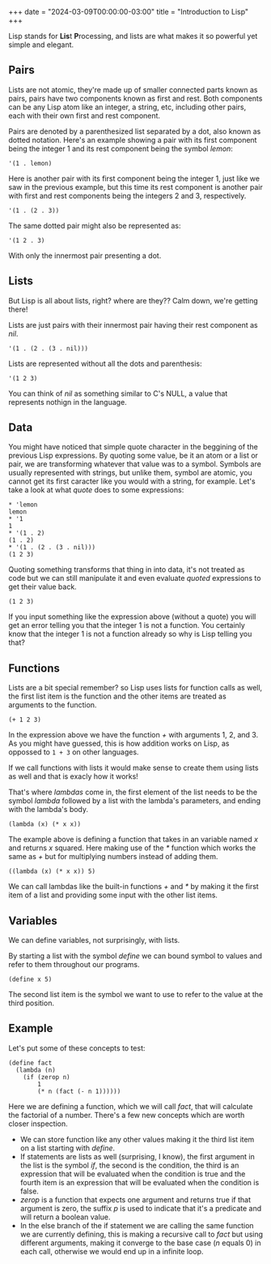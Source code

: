 +++
date = "2024-03-09T00:00:00-03:00"
title = "Introduction to Lisp"
+++

Lisp stands for **Lis**t **P**rocessing, and lists are what makes it so powerful yet simple and elegant.

Pairs
-----

Lists are not atomic, they're made up of smaller connected parts known as pairs, pairs have two components known as first and rest. Both components can be any Lisp atom like an integer, a string, etc, including other pairs, each with their own first and rest component.

Pairs are denoted by a parenthesized list separated by a dot, also known as dotted notation. Here's an example showing a pair with its first component being the integer 1 and its rest component being the symbol _lemon_:

```
'(1 . lemon)
```

Here is another pair with its first component being the integer 1, just like we saw in the previous example, but this time its rest component is another pair with first and rest components being the integers 2 and 3, respectively.

```
'(1 . (2 . 3))
```

The same dotted pair might also be represented as:

```
'(1 2 . 3)
```

With only the innermost pair presenting a dot.

Lists
-----

But Lisp is all about lists, right? where are they?? Calm down, we're getting there!

Lists are just pairs with their innermost pair having their rest component as _nil_.

```
'(1 . (2 . (3 . nil)))
```

Lists are represented without all the dots and parenthesis:

```
'(1 2 3)
```

You can think of _nil_ as something similar to C's NULL, a value that represents nothign in the language.

Data
---------

You might have noticed that simple quote character in the beggining of the previous Lisp expressions. By quoting some value, be it an atom or a list or pair, we are transforming whatever that value was to a symbol. Symbols are usually represented with strings, but unlike them, symbol are atomic, you cannot get its first caracter like you would with a string, for example. Let's take a look at what _quote_ does to some expressions:

```
* 'lemon
lemon
* '1
1
* '(1 . 2)
(1 . 2)
* '(1 . (2 . (3 . nil)))
(1 2 3)
```

Quoting something transforms that thing in into data, it's not treated as code but we can still manipulate it and even evaluate _quoted_ expressions to get their value back.

```
(1 2 3)
```

If you input something like the expression above (without a quote) you will get an error telling you that the integer 1 is not a function. You certainly know that the integer 1 is not a function already so why is Lisp telling you that?

Functions
---------

Lists are a bit special remember? so Lisp uses lists for function calls as well, the first list item is the function and the other items are treated as arguments to the function.

```
(+ 1 2 3)
```

In the expression above we have the function _+_ with arguments 1, 2, and 3. As you might have guessed, this is how addition works on Lisp, as oppossed to `1 + 3` on other languages.

If we call functions with lists it would make sense to create them using lists as well and that is exacly how it works!

That's where _lambdas_ come in, the first element of the list needs to be the symbol _lambda_ followed by a list with the lambda's parameters, and ending with the lambda's body.

```
(lambda (x) (* x x))
```

The example above is defining a function that takes in an variable named _x_ and returns _x_ squared. Here making use of the _*_ function which works the same as _+_ but for multiplying numbers instead of adding them.

```
((lambda (x) (* x x)) 5)
```

We can call lambdas like the built-in functions _+_ and _*_ by making it the first item of a list and providing some input with the other list items.

Variables
-------

We can define variables, not surprisingly, with lists.

By starting a list with the symbol _define_ we can bound symbol to values and refer to them throughout our programs.

```
(define x 5)
```

The second list item is the symbol we want to use to refer to the value at the third position.

Example
-------

Let's put some of these concepts to test:

```
(define fact
  (lambda (n)
    (if (zerop n)
        1
        (* n (fact (- n 1))))))
```

Here we are defining a function, which we will call _fact_, that will calculate the factorial of a number. There's a few new concepts which are worth closer inspection.

* We can store function like any other values making it the third list item on a list starting with _define_.
* If statements are lists as well (surprising, I know), the first argument in the list is the symbol _if_, the second is the condition, the third is an expression that will be evaluated when the condition is true and the fourth item is an expression that will be evaluated when the condition is false.
* _zerop_ is a function that expects one argument and returns true if that argument is zero, the suffix _p_ is used to indicate that it's a predicate and will return a boolean value.
* In the else branch of the if statement we are calling the same function we are currently defining, this is making a recursive call to _fact_ but using different arguments, making it converge to the base case (_n_ equals 0) in each call, otherwise we would end up in a infinite loop.
